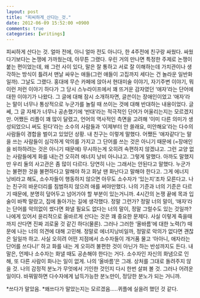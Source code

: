 ```yaml
---
layout: post
title: "피씨하게_산다는_것."
date: 2012-06-09 15:52:00 +0900
comments: true 
categories: [writings] 
---
```

피씨하게 산다는 것.
얼마 전에, 아니 얼마 전도 아니다, 한 4주전에 친구랑 싸웠다. 싸웠다기보다는 논쟁에 가까웠는데, 아무튼 그랬다. 우린 거의 만나면 특정한 주제로 논쟁이 붙는 편이었는데, 왜 그런 사이 있다, 말은 잘 통하고 서로 잘 이해하는데 가치관이나 생각하는 방식이 틀려서 맨날 싸우는 애들(그런 애들이 고집까지 세다는 건 놀라운 일반화일까). 그날도 그랬다. 홍대에 무슨 카페에 앉아서 현대미술 이야기, 자기주변 이야기, 뭐 이런 저런 이야기 하다가 그 당시 스누라이프에서 꽤 뜨거운 감자였던 ‘애자’라는 단어에 대한 이야기가 나왔다. 그 글에 대해 잠시 소개하자면, 글쓴이는 장애인이었고 ‘애자’라는 말이 너무나 통상적으로 누군가를 놀릴 때 쓰이는 것에 대해 반대하는 내용이었다. 글쎄, 그 글 자체가 너무나 공손했기에 ‘반대’라는 적극적인 단어가 어울리는지는 모르겠지만. 어쨌든 리플이 꽤 많이 달렸고, 언어의 역사적인 측면을 고려해 ‘이미 다른 의미가 생성되었으니 써도 된다’라는 소수의 사람들과 ‘이제부터 안 쓸래요, 미안해요’라는 다수의 사람들이 경합을 벌이고 있었던 상황. 내 친구는 이렇게 말했다. 어쨌든 ‘애자같다’는 말을 쓰는 사람들이 심각하게 악의를 가지고 그 단어를 쓰는 것은 아니기 때문에 (=장애인을 비하하려는 것은 아니기 때문에) 무시하는게 오히려 속편하지 않겠냐고. 그런 교양 없는 사람들에게 화를 내는건 오히려 에너지 낭비 아니냐고. 그렇게 말했다. 아까도 말했지만 우리 둘의 사고관은 좀 많이 다르다. 당연히 나는 그래서는 안된다고 말했다. 누군가는 불편한 것을 불편하다고 말해야 하고 화날 땐 화난다고 말해야 한다고. 그게 에너지 낭비라고 해도, 소수자들이 행동하지 않으면 아무도 소수자가 ‘있는지’조차 모른다고. 나는 친구의 바운더리를 침범하지 않으려 애를 써야만했다. 나의 기준과 너의 기준은 다르기 때문에, 분명히 덮어두고 넘어가야 할 부분이 있는거니까. 4시간의 논쟁 끝에 목과 입술이 바짝 말랐고, 집에 돌아가는 길에 생각했다. 정말 그런가? 정말 너의 말이, ‘애자’라는 단어를 악의없이 썼다면 화낼 필요도 없다는 너의 말이, 정말 그럴수도 있는 것일까?
나에게 있어서 윤리적으로 올바르게 산다는 것은 꽤 중요한 문제다. 사실 이렇게 죽을때까지 산다면 진짜 괴로울 것 같긴 하다(물론). 그러나 그러한 ‘올바름’에 대한 노력(?) 때문에 나는 너의 의견에 대해 고민해. 정말로 에너지낭비일까, 정말로 악의가 없다면 괜찮은 일일까 하고. 사실 오히려 어떤 지점에서 소수자들이 개거품 물고 ‘아아니, 애자라는 단어를 쓰다니!’ 하고 화를 내는 게 오히려 불편한 것이 아닌가 하는 반성까지도 든다. 내말은, 언제나 소수자는 화낼 때도 공손해야 한다는 거다. 소수자인 자신의 화냄으로 인해, 또 다른 사람이 화나는 일이 없게. 나의 ‘올바름’은 그래. 상처를 그대로 돌려주지 않을 것. 나의 감정적 분노가 무엇에서 기인한 것인지 다시 한번 살펴 볼 것. 그러나 어려운 일이다. 바꿔말하면 다수자에게 납득가능한 분노만이, 정당한 분노가 되는 거니까. 



*쓰다가 말았음.
*왜쓰다가 말았는지는 모르겠음.....퀴플에 실을려 했던 것 같다. 
